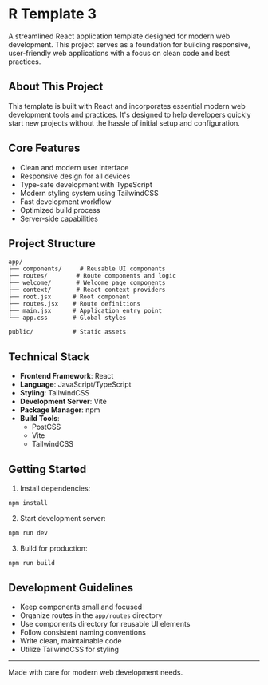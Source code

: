 # R Template 3

A streamlined React application template designed for modern web development. This project serves as a foundation for building responsive, user-friendly web applications with a focus on clean code and best practices.

## About This Project

This template is built with React and incorporates essential modern web development tools and practices. It's designed to help developers quickly start new projects without the hassle of initial setup and configuration.

## Core Features

- Clean and modern user interface
- Responsive design for all devices
- Type-safe development with TypeScript
- Modern styling system using TailwindCSS
- Fast development workflow
- Optimized build process
- Server-side capabilities

## Project Structure

```
app/
├── components/     # Reusable UI components
├── routes/        # Route components and logic
├── welcome/       # Welcome page components
├── context/       # React context providers
├── root.jsx      # Root component
├── routes.jsx    # Route definitions
├── main.jsx      # Application entry point
└── app.css       # Global styles

public/           # Static assets
```

## Technical Stack

- **Frontend Framework**: React
- **Language**: JavaScript/TypeScript
- **Styling**: TailwindCSS
- **Development Server**: Vite
- **Package Manager**: npm
- **Build Tools**: 
  - PostCSS
  - Vite
  - TailwindCSS

## Getting Started

1. Install dependencies:
```bash
npm install
```

2. Start development server:
```bash
npm run dev
```

3. Build for production:
```bash
npm run build
```

## Development Guidelines

- Keep components small and focused
- Organize routes in the `app/routes` directory
- Use components directory for reusable UI elements
- Follow consistent naming conventions
- Write clean, maintainable code
- Utilize TailwindCSS for styling

---

Made with care for modern web development needs.
